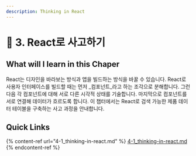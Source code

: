 ```yaml
---
description: Thinking in React
---
```


# 🤔 3. React로 사고하기

## What will I learn in this Chaper

React는 디자인을 바라보는 방식과 앱을 빌드하는 방식을 바꿀 수 있습니다. React로 사용자 인터페이스를 빌드할 때는 먼저 _컴포넌트_라고 하는 조각으로 분해합니다. 그런 다음 각 컴포넌트에 대해 서로 다른 시각적 상태를 기술합니다. 마지막으로 컴포넌트를 서로 연결해 데이터가 흐르도록 합니다. 이 챕터에서는 React로 검색 가능한 제품 데이터 테이블을 구축하는 사고 과정을 안내합니다.

## Quick Links

{% content-ref url="4-1_thinking-in-react.md" %}
[4-1\_thinking-in-react.md](4-1\_thinking-in-react.md)
{% endcontent-ref %}

